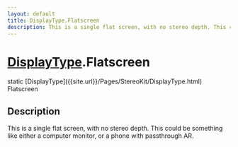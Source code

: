 ```yaml
---
layout: default
title: DisplayType.Flatscreen
description: This is a single flat screen, with no stereo depth. This could be something like either a computer monitor, or a phone with passthrough AR.
---
```

# [DisplayType]({{site.url}}/Pages/StereoKit/DisplayType.html).Flatscreen

<div class='signature' markdown='1'>
static [DisplayType]({{site.url}}/Pages/StereoKit/DisplayType.html) Flatscreen
</div>

## Description
This is a single flat screen, with no stereo depth. This could be
something like either a computer monitor, or a phone with passthrough AR.

